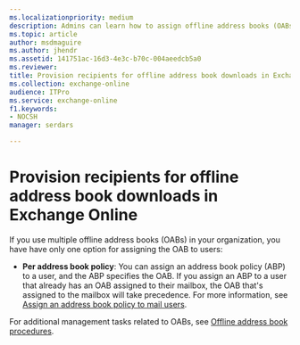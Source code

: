 ```yaml
---
ms.localizationpriority: medium
description: Admins can learn how to assign offline address books (OABs) to mailboxes in Exchange Online.
ms.topic: article
author: msdmaguire
ms.author: jhendr
ms.assetid: 141751ac-16d3-4e3c-b70c-004aeedcb5a0
ms.reviewer: 
title: Provision recipients for offline address book downloads in Exchange Online
ms.collection: exchange-online
audience: ITPro
ms.service: exchange-online
f1.keywords:
- NOCSH
manager: serdars

---
```


# Provision recipients for offline address book downloads in Exchange Online

If you use multiple offline address books (OABs) in your organization, you have have only one option for assigning the OAB to users:

- **Per address book policy**: You can assign an address book policy (ABP) to a user, and the ABP specifies the OAB. If you assign an ABP to a user that already has an OAB assigned to their mailbox, the OAB that's assigned to the mailbox will take precedence. For more information, see [Assign an address book policy to mail users](../../address-books/address-book-policies/assign-an-address-book-policy-to-mail-users.md).

For additional management tasks related to OABs, see [Offline address book procedures](offline-address-book-procedures.md).
